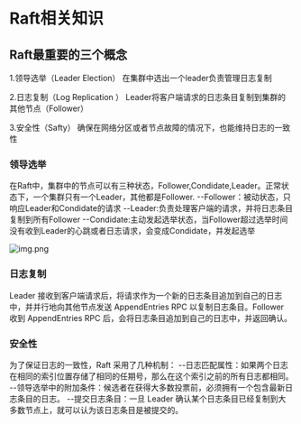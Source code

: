 #   Raft相关知识## Raft最重要的三个概念1.领导选举（Leader Election）    在集群中选出一个leader负责管理日志复制2.日志复制（Log Replication ）    Leader将客户端请求的日志条目复制到集群的其他节点（Follower）3.安全性（Safty）    确保在网络分区或者节点故障的情况下，也能维持日志的一致性### 领导选举在Raft中，集群中的节点可以有三种状态，Follower,Condidate,Leader。正常状态下，一个集群只有一个Leader，其他都是Follower.    --Follower：被动状态，只响应Leader和Condidate的请求    --Leader:负责处理客户端的请求，并将日志条目复制到所有Follower    --Condidate:主动发起选举状态，当Follower超过选举时间没有收到Leader的心跳或者日志请求，会变成Condidate，并发起选举![img.png](img.png)### 日志复制Leader 接收到客户端请求后，将请求作为一个新的日志条目追加到自己的日志中，并并行地向其他节点发送 AppendEntries RPC 以复制日志条目。Follower 收到 AppendEntries RPC 后，会将日志条目追加到自己的日志中，并返回确认。### 安全性为了保证日志的一致性，Raft 采用了几种机制：    --日志匹配属性：如果两个日志在相同的索引位置存储了相同的任期号，那么在这个索引之前的所有日志都相同。    --领导选举中的附加条件：候选者在获得大多数投票前，必须拥有一个包含最新日志条目的日志。    --提交日志条目：一旦 Leader 确认某个日志条目已经复制到大多数节点上，就可以认为该日志条目是被提交的。